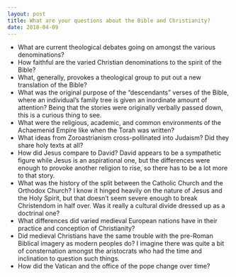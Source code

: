 ```yaml
---
layout: post
title: What are your questions about the Bible and Christianity?
date: 2018-04-09
---
```


<ul><li>What are current theological debates going on amongst the various denominations?</li><li>How faithful are the varied Christian denominations to the spirit of the Bible?</li><li>What, generally, provokes a theological group to put out a new translation of the Bible?</li><li>What was the original purpose of the “descendants” verses of the Bible, where an individual’s family tree is given an inordinate amount of attention? Being that the stories were originally verbally passed down, this is a curious thing to see.</li><li>What were the religious, academic, and common environments of the Achaemenid Empire like when the Torah was written?</li><li>What ideas from Zoroastrianism cross-pollinated into Judaism? Did they share holy texts at all?</li><li>How did Jesus compare to David? David appears to be a sympathetic figure while Jesus is an aspirational one, but the differences were enough to provoke another religion to rise, so there has to be a lot more to that story.</li><li>What was the history of the split between the Catholic Church and the Orthodox Church? I know it hinged heavily on the nature of Jesus and the Holy Spirit, but that doesn’t seem severe enough to break Christendom in half over. Was it really a cultural divide dressed up as a doctrinal one?</li><li>What differences did varied medieval European nations have in their practice and conception of Christianity?</li><li>Did medieval Christians have the same trouble with the pre-Roman Biblical imagery as modern peoples do? I imagine there was quite a bit of consternation amongst the aristocrats who had the time and inclination to question such things.</li><li>How did the Vatican and the office of the pope change over time?</li></ul>
